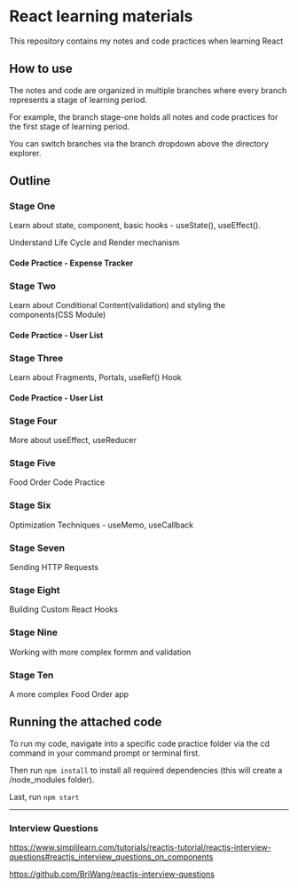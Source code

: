 # React learning materials

This repository contains my notes and code practices when learning React

## How to use

The notes and code are organized in multiple branches where every branch represents a stage of learning period.

For example, the branch stage-one holds all notes and code practices for the first stage of learning period.

You can switch branches via the branch dropdown above the directory explorer.


## Outline

### Stage One

Learn about state, component, basic hooks - useState(), useEffect().

Understand Life Cycle and Render mechanism

#### Code Practice - Expense Tracker

### Stage Two

Learn about Conditional Content(validation) and styling the components(CSS Module)

#### Code Practice - User List

### Stage Three

Learn about Fragments, Portals, useRef() Hook

#### Code Practice - User List

### Stage Four

More about useEffect, useReducer

### Stage Five 

Food Order Code Practice

### Stage Six

Optimization Techniques - useMemo, useCallback

### Stage Seven

Sending HTTP Requests

### Stage Eight

Building Custom React Hooks

### Stage Nine

Working with more complex formm and validation

### Stage Ten

A more complex Food Order app


## Running the attached code

To run my code, navigate into a specific code practice folder via the cd command in your command prompt or terminal first.

Then run ```npm install``` to install all required dependencies (this will create a /node_modules folder).

Last, run ```npm start```

---------------------------------------------------------------------------------------------------------------------------------------------


### Interview Questions

https://www.simplilearn.com/tutorials/reactjs-tutorial/reactjs-interview-questions#reactjs_interview_questions_on_components

https://github.com/BriWang/reactjs-interview-questions
